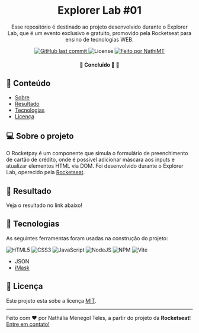 <h1 align="center"> Explorer Lab #01 </h1>

<p align="center">
Esse repositório é destinado ao projeto desenvolvido durante o Explorer Lab, que é um evento exclusivo e gratuito, promovido pela Rocketseat para ensino de tecnologias WEB.
</p>

<p align="center">

  <a href="https://github.com/NathiMT/explorer-lab/commits/main">
      <img alt="GitHub last commit" src="https://img.shields.io/github/last-commit/NathiMT/explorer-lab/main">
  </a>

  <img alt="License" src="https://img.shields.io/badge/license-MIT-brightgreen">

  <a href="https://github.com/NathiMT">
      <img alt="Feito por NathiMT" src="https://img.shields.io/badge/feito%20por-NathiMT-%237519C1">
  </a>
 
 </p>

<h4 align="center">
	🚧   Concluído 🚀 🚧
</h4>

## 📌 Conteúdo

   * <a href="#-sobre-o-projeto">Sobre</a>
   * <a href="#-resultado">Resultado</a>
   * <a href="#-tecnologias">Tecnologias</a>
   * <a href="#user-content--licença">Licença</a>
   
## 💻 Sobre o projeto

O Rocketpay é um componente que simula o formulário de preenchimento de cartão de crédito, onde é possível adicionar máscara aos inputs e atualizar elementos HTML via DOM. Foi desenvolvido durante o Explorer Lab, operecido pela [Rocketseat](https://www.rocketseat.com.br/).

## 🌟 Resultado

Veja o resultado no link abaixo!


## 🚀 Tecnologias

As seguintes ferramentas foram usadas na construção do projeto:

![HTML5](https://img.shields.io/badge/HTML5-E34F26?style=for-the-badge&logo=html5&logoColor=white)
![CSS3](https://img.shields.io/badge/CSS3-1572B6?style=for-the-badge&logo=css3&logoColor=white)
![JavaScript](https://img.shields.io/badge/JavaScript-323330?style=for-the-badge&logo=javascript&logoColor=F7DF1E)
![NodeJS](https://img.shields.io/badge/node.js-6DA55F?style=for-the-badge&logo=node.js&logoColor=white)
![NPM](https://img.shields.io/badge/NPM-%23000000.svg?style=for-the-badge&logo=npm&logoColor=white)
![Vite](https://img.shields.io/badge/vite-%23646CFF.svg?style=for-the-badge&logo=vite&logoColor=white)

- JSON
- [iMask](https://imask.js.org)


## 📝 Licença

Este projeto esta sobe a licença [MIT](./LICENSE).

---
Feito com ❤️ por Nathália Menegol Teles, a partir do projeto da **Rocketseat**! [Entre em contato!](https://www.linkedin.com/in/nath%C3%A1lia-menegol-teles-3a66b31a0/)
